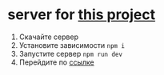# server for [this project](https://github.com/iamgromov/ra-diploma)

1. Скачайте сервер
2. Установите зависимости `npm i`
3. Запустите сервер `npm run dev`
4. Перейдите по [ссылке](https://iamgromov.github.io/ra-diploma)
